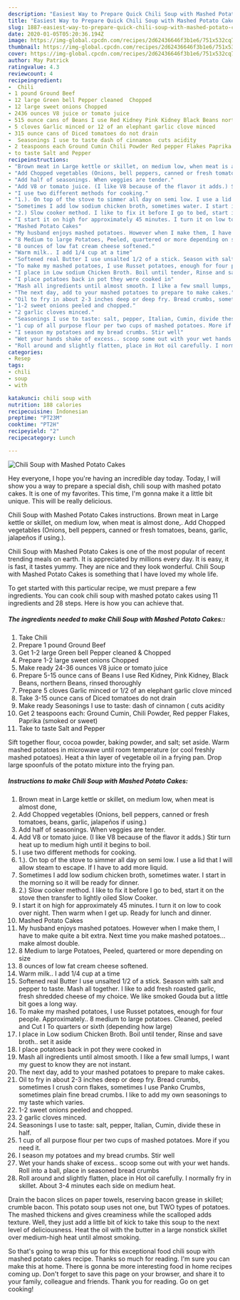 ```yaml
---
description: "Easiest Way to Prepare Quick Chili Soup with Mashed Potato Cakes"
title: "Easiest Way to Prepare Quick Chili Soup with Mashed Potato Cakes"
slug: 1887-easiest-way-to-prepare-quick-chili-soup-with-mashed-potato-cakes
date: 2020-01-05T05:20:36.194Z
image: https://img-global.cpcdn.com/recipes/2d62436646f3b1e6/751x532cq70/chili-soup-with-mashed-potato-cakes-recipe-main-photo.jpg
thumbnail: https://img-global.cpcdn.com/recipes/2d62436646f3b1e6/751x532cq70/chili-soup-with-mashed-potato-cakes-recipe-main-photo.jpg
cover: https://img-global.cpcdn.com/recipes/2d62436646f3b1e6/751x532cq70/chili-soup-with-mashed-potato-cakes-recipe-main-photo.jpg
author: May Patrick
ratingvalue: 4.3
reviewcount: 4
recipeingredient:
-  Chili
- 1 pound Ground Beef
- 12 large Green bell Pepper cleaned  Chopped
- 12 large sweet onions Chopped
- 2436 ounces V8 juice or tomato juice
- 515 ounce cans of Beans I use Red Kidney Pink Kidney Black Beans northern Beans rinsed thoroughly
- 5 cloves Garlic minced or 12 of an elephant garlic clove minced
- 315 ounce cans of Diced tomatoes do not drain
-  Seasonings I use to taste dash of cinnamon  cuts acidity
- 2 teaspoons each Ground Cumin Chili Powder Red pepper Flakes Paprika smoked or sweet
- to taste Salt and Pepper
recipeinstructions:
- "Brown meat in Large kettle or skillet, on medium low, when meat is almost done,"
- "Add Chopped vegetables (Onions, bell peppers, canned or fresh tomatoes, beans, garlic, jalapeños if using.)"
- "Add half of seasonings. When veggies are tender."
- "Add V8 or tomato juice. (I like V8 because of the flavor it adds.) Stir turn heat up to medium high until it begins to boil."
- "I use two different methods for cooking."
- "1.). On top of the stove to simmer all day on semi low. I use a lid that I will allow steam to escape. If I have to add more liquid."
- "Sometimes I add low sodium chicken broth, sometimes water. I start in the morning so it will be ready for dinner."
- "2.) Slow cooker method. I like to fix it before I go to bed, start it on the stove then transfer to lightly oiled Slow Cooker."
- "I start it on high for approximately 45 minutes. I turn it on low to cook over night. Then warm when I get up. Ready for lunch and dinner."
- "Mashed Potato Cakes"
- "My husband enjoys mashed potatoes. However when I make them, I have to make quite a bit extra. Next time you make mashed potatoes... make almost double."
- "8 Medium to large Potatoes, Peeled, quartered or more depending on size"
- "8 ounces of low fat cream cheese softened."
- "Warm milk.. I add 1/4 cup at a time"
- "Softened real Butter I use unsalted 1/2 of a stick. Season with salt and pepper to taste. Mash all together. I like to add fresh roasted garlic, fresh shredded cheese of my choice. We like smoked Gouda but a little bit goes a long way."
- "To make my mashed potatoes, I use Russet potatoes, enough for four people. Approximately.. 8 medium to large potatoes. Cleaned, peeled and Cut I To quarters or sixth (depending how large)"
- "I place in Low sodium Chicken Broth. Boil until tender, Rinse and save broth.. set it aside"
- "I place potatoes back in pot they were cooked in"
- "Mash all ingredients until almost smooth. I like a few small lumps, I want my guest to know they are not instant."
- "The next day, add to your mashed potatoes to prepare to make cakes."
- "Oil to fry in about 2-3 inches deep or deep fry. Bread crumbs, sometimes I crush corn flakes, sometimes I use Panko Crumbs, sometimes plain fine bread crumbs. I like to add my own seasonings to my taste which varies."
- "1-2 sweet onions peeled and chopped."
- "2 garlic cloves minced."
- "Seasonings I use to taste: salt, pepper, Italian, Cumin, divide these in half."
- "1 cup of all purpose flour per two cups of mashed potatoes. More if you need it."
- "I season my potatoes and my bread crumbs. Stir well"
- "Wet your hands shake of excess.. scoop some out with your wet hands. Roll into a ball, place in seasoned bread crumbs"
- "Roll around and slightly flatten, place in Hot oil carefully. I normally fry in skillet. About 3-4 minutes each side on medium heat."
categories:
- Resep
tags:
- chili
- soup
- with

katakunci: chili soup with
nutrition: 188 calories
recipecuisine: Indonesian
preptime: "PT23M"
cooktime: "PT2H"
recipeyield: "2"
recipecategory: Lunch

---
```



![Chili Soup with Mashed Potato Cakes](https://img-global.cpcdn.com/recipes/2d62436646f3b1e6/751x532cq70/chili-soup-with-mashed-potato-cakes-recipe-main-photo.jpg)

Hey everyone, I hope you're having an incredible day today. Today, I will show you a way to prepare a special dish, chili soup with mashed potato cakes. It is one of my favorites. This time, I'm gonna make it a little bit unique. This will be really delicious.

Chili Soup with Mashed Potato Cakes instructions. Brown meat in Large kettle or skillet, on medium low, when meat is almost done,. Add Chopped vegetables (Onions, bell peppers, canned or fresh tomatoes, beans, garlic, jalapeños if using.).

Chili Soup with Mashed Potato Cakes is one of the most popular of recent trending meals on earth. It is appreciated by millions every day. It is easy, it is fast, it tastes yummy. They are nice and they look wonderful. Chili Soup with Mashed Potato Cakes is something that I have loved my whole life.


To get started with this particular recipe, we must prepare a few ingredients. You can cook chili soup with mashed potato cakes using 11 ingredients and 28 steps. Here is how you can achieve that.

##### The ingredients needed to make Chili Soup with Mashed Potato Cakes::

1. Take  Chili
1. Prepare 1 pound Ground Beef
1. Get 1-2 large Green bell Pepper cleaned &amp; Chopped
1. Prepare 1-2 large sweet onions Chopped
1. Make ready 24-36 ounces V8 juice or tomato juice
1. Prepare 5-15 ounce cans of Beans I use Red Kidney, Pink Kidney, Black Beans, northern Beans, rinsed thoroughly
1. Prepare 5 cloves Garlic minced or 1/2 of an elephant garlic clove minced
1. Take 3-15 ounce cans of Diced tomatoes do not drain
1. Make ready  Seasonings I use to taste: dash of cinnamon ( cuts acidity
1. Get 2 teaspoons each: Ground Cumin, Chili Powder, Red pepper Flakes, Paprika (smoked or sweet)
1. Take to taste Salt and Pepper


Sift together flour, cocoa powder, baking powder, and salt; set aside. Warm mashed potatoes in microwave until room temperature (or cool freshly mashed potatoes). Heat a thin layer of vegetable oil in a frying pan. Drop large spoonfuls of the potato mixture into the frying pan. 

##### Instructions to make Chili Soup with Mashed Potato Cakes:

1. Brown meat in Large kettle or skillet, on medium low, when meat is almost done,
1. Add Chopped vegetables (Onions, bell peppers, canned or fresh tomatoes, beans, garlic, jalapeños if using.)
1. Add half of seasonings. When veggies are tender.
1. Add V8 or tomato juice. (I like V8 because of the flavor it adds.) Stir turn heat up to medium high until it begins to boil.
1. I use two different methods for cooking.
1. 1.). On top of the stove to simmer all day on semi low. I use a lid that I will allow steam to escape. If I have to add more liquid.
1. Sometimes I add low sodium chicken broth, sometimes water. I start in the morning so it will be ready for dinner.
1. 2.) Slow cooker method. I like to fix it before I go to bed, start it on the stove then transfer to lightly oiled Slow Cooker.
1. I start it on high for approximately 45 minutes. I turn it on low to cook over night. Then warm when I get up. Ready for lunch and dinner.
1. Mashed Potato Cakes
1. My husband enjoys mashed potatoes. However when I make them, I have to make quite a bit extra. Next time you make mashed potatoes... make almost double.
1. 8 Medium to large Potatoes, Peeled, quartered or more depending on size
1. 8 ounces of low fat cream cheese softened.
1. Warm milk.. I add 1/4 cup at a time
1. Softened real Butter I use unsalted 1/2 of a stick. Season with salt and pepper to taste. Mash all together. I like to add fresh roasted garlic, fresh shredded cheese of my choice. We like smoked Gouda but a little bit goes a long way.
1. To make my mashed potatoes, I use Russet potatoes, enough for four people. Approximately.. 8 medium to large potatoes. Cleaned, peeled and Cut I To quarters or sixth (depending how large)
1. I place in Low sodium Chicken Broth. Boil until tender, Rinse and save broth.. set it aside
1. I place potatoes back in pot they were cooked in
1. Mash all ingredients until almost smooth. I like a few small lumps, I want my guest to know they are not instant.
1. The next day, add to your mashed potatoes to prepare to make cakes.
1. Oil to fry in about 2-3 inches deep or deep fry. Bread crumbs, sometimes I crush corn flakes, sometimes I use Panko Crumbs, sometimes plain fine bread crumbs. I like to add my own seasonings to my taste which varies.
1. 1-2 sweet onions peeled and chopped.
1. 2 garlic cloves minced.
1. Seasonings I use to taste: salt, pepper, Italian, Cumin, divide these in half.
1. 1 cup of all purpose flour per two cups of mashed potatoes. More if you need it.
1. I season my potatoes and my bread crumbs. Stir well
1. Wet your hands shake of excess.. scoop some out with your wet hands. Roll into a ball, place in seasoned bread crumbs
1. Roll around and slightly flatten, place in Hot oil carefully. I normally fry in skillet. About 3-4 minutes each side on medium heat.


Drain the bacon slices on paper towels, reserving bacon grease in skillet; crumble bacon. This potato soup uses not one, but TWO types of potatoes. The mashed thickens and gives creaminess while the scalloped adds texture. Well, they just add a little bit of kick to take this soup to the next level of deliciousness. Heat the oil with the butter in a large nonstick skillet over medium-high heat until almost smoking. 

So that's going to wrap this up for this exceptional food chili soup with mashed potato cakes recipe. Thanks so much for reading. I'm sure you can make this at home. There is gonna be more interesting food in home recipes coming up. Don't forget to save this page on your browser, and share it to your family, colleague and friends. Thank you for reading. Go on get cooking!

